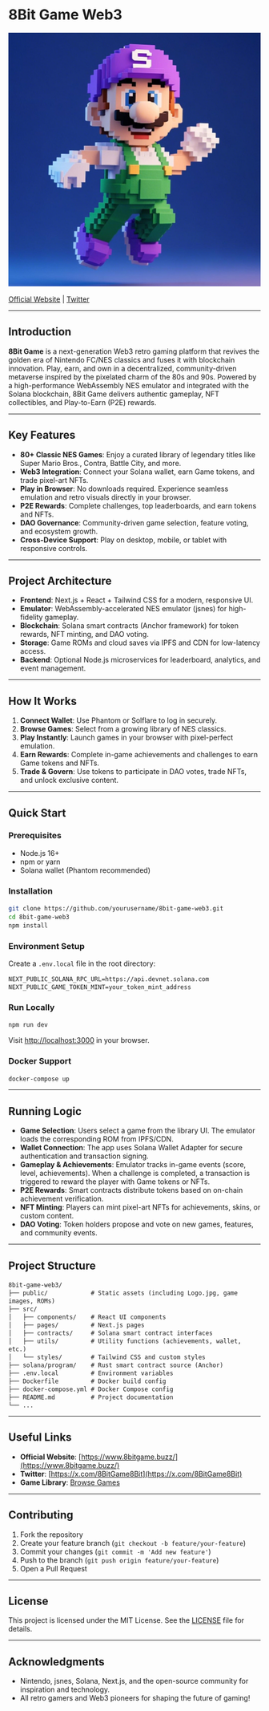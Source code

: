 # 8Bit Game Web3

![8Bit Game Logo](Logo.jpg)

[Official Website](https://www.8bitgame.buzz/) | [Twitter](https://x.com/8BitGame8Bit)

---

## Introduction

**8Bit Game** is a next-generation Web3 retro gaming platform that revives the golden era of Nintendo FC/NES classics and fuses it with blockchain innovation. Play, earn, and own in a decentralized, community-driven metaverse inspired by the pixelated charm of the 80s and 90s. Powered by a high-performance WebAssembly NES emulator and integrated with the Solana blockchain, 8Bit Game delivers authentic gameplay, NFT collectibles, and Play-to-Earn (P2E) rewards.

---

## Key Features

- **80+ Classic NES Games**: Enjoy a curated library of legendary titles like Super Mario Bros., Contra, Battle City, and more.
- **Web3 Integration**: Connect your Solana wallet, earn Game tokens, and trade pixel-art NFTs.
- **Play in Browser**: No downloads required. Experience seamless emulation and retro visuals directly in your browser.
- **P2E Rewards**: Complete challenges, top leaderboards, and earn tokens and NFTs.
- **DAO Governance**: Community-driven game selection, feature voting, and ecosystem growth.
- **Cross-Device Support**: Play on desktop, mobile, or tablet with responsive controls.

---

## Project Architecture

- **Frontend**: Next.js + React + Tailwind CSS for a modern, responsive UI.
- **Emulator**: WebAssembly-accelerated NES emulator (jsnes) for high-fidelity gameplay.
- **Blockchain**: Solana smart contracts (Anchor framework) for token rewards, NFT minting, and DAO voting.
- **Storage**: Game ROMs and cloud saves via IPFS and CDN for low-latency access.
- **Backend**: Optional Node.js microservices for leaderboard, analytics, and event management.

---

## How It Works

1. **Connect Wallet**: Use Phantom or Solflare to log in securely.
2. **Browse Games**: Select from a growing library of NES classics.
3. **Play Instantly**: Launch games in your browser with pixel-perfect emulation.
4. **Earn Rewards**: Complete in-game achievements and challenges to earn Game tokens and NFTs.
5. **Trade & Govern**: Use tokens to participate in DAO votes, trade NFTs, and unlock exclusive content.

---

## Quick Start

### Prerequisites
- Node.js 16+
- npm or yarn
- Solana wallet (Phantom recommended)

### Installation
```bash
git clone https://github.com/yourusername/8bit-game-web3.git
cd 8bit-game-web3
npm install
```

### Environment Setup
Create a `.env.local` file in the root directory:
```
NEXT_PUBLIC_SOLANA_RPC_URL=https://api.devnet.solana.com
NEXT_PUBLIC_GAME_TOKEN_MINT=your_token_mint_address
```

### Run Locally
```bash
npm run dev
```
Visit [http://localhost:3000](http://localhost:3000) in your browser.

### Docker Support
```bash
docker-compose up
```

---

## Running Logic

- **Game Selection**: Users select a game from the library UI. The emulator loads the corresponding ROM from IPFS/CDN.
- **Wallet Connection**: The app uses Solana Wallet Adapter for secure authentication and transaction signing.
- **Gameplay & Achievements**: Emulator tracks in-game events (score, level, achievements). When a challenge is completed, a transaction is triggered to reward the player with Game tokens or NFTs.
- **P2E Rewards**: Smart contracts distribute tokens based on on-chain achievement verification.
- **NFT Minting**: Players can mint pixel-art NFTs for achievements, skins, or custom content.
- **DAO Voting**: Token holders propose and vote on new games, features, and community events.

---

## Project Structure

```
8bit-game-web3/
├── public/            # Static assets (including Logo.jpg, game images, ROMs)
├── src/
│   ├── components/    # React UI components
│   ├── pages/         # Next.js pages
│   ├── contracts/     # Solana smart contract interfaces
│   ├── utils/         # Utility functions (achievements, wallet, etc.)
│   └── styles/        # Tailwind CSS and custom styles
├── solana/program/    # Rust smart contract source (Anchor)
├── .env.local         # Environment variables
├── Dockerfile         # Docker build config
├── docker-compose.yml # Docker Compose config
├── README.md          # Project documentation
└── ...
```

---

## Useful Links

- **Official Website**: [https://www.8bitgame.buzz/](https://www.8bitgame.buzz/)
- **Twitter**: [https://x.com/8BitGame8Bit](https://x.com/8BitGame8Bit)
- **Game Library**: [Browse Games](https://www.8bitgame.buzz/#games)

---

## Contributing

1. Fork the repository
2. Create your feature branch (`git checkout -b feature/your-feature`)
3. Commit your changes (`git commit -m 'Add new feature'`)
4. Push to the branch (`git push origin feature/your-feature`)
5. Open a Pull Request

---

## License

This project is licensed under the MIT License. See the [LICENSE](LICENSE) file for details.

---

## Acknowledgments

- Nintendo, jsnes, Solana, Next.js, and the open-source community for inspiration and technology.
- All retro gamers and Web3 pioneers for shaping the future of gaming! 